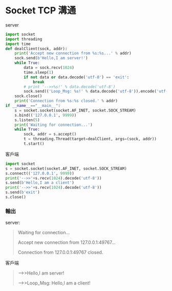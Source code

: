 #	Socket TCP 溝通

server

```python
import socket
import threading
import time
def dealClient(sock, addr):
    print('Accept new connection from %s:%s...' % addr)
    sock.send(b'Hello,I am server!')
    while True:
        data = sock.recv(1024)
        time.sleep(1)
        if not data or data.decode('utf-8') == 'exit':
            break
        # print '-->>%s!' % data.decode('utf-8')
        sock.send(('Loop_Msg: %s!' % data.decode('utf-8')).encode('utf-8'))
    sock.close()
    print('Connection from %s:%s closed.' % addr)
if __name__=="__main__":
    s = socket.socket(socket.AF_INET, socket.SOCK_STREAM)
    s.bind(('127.0.0.1', 9999))
    s.listen(5)
    print('Waiting for connection...')
    while True:
        sock, addr = s.accept()
        t = threading.Thread(target=dealClient, args=(sock, addr))
        t.start()
```

客戶端

```python
import socket
s = socket.socket(socket.AF_INET, socket.SOCK_STREAM)
s.connect(('127.0.0.1', 9999))
print('-->>'+s.recv(1024).decode('utf-8'))
s.send(b'Hello,I am a client')
print('-->>'+s.recv(1024).decode('utf-8'))
s.send(b'exit')
s.close()
```

### 輸出
server:
> Waiting for connection...
>
> Accept new connection from 127.0.0.1:49767...
>
> Connection from 127.0.0.1:49767 closed.

客戶端
> -->>Hello,I am server!
>
> -->>Loop_Msg: Hello,I am a client!
